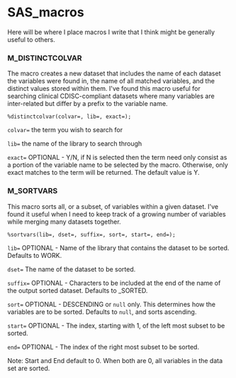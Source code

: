 # SAS_macros

Here will be where I place macros I write that I think might be generally useful to others.

### M_DISTINCTCOLVAR

The macro creates a new dataset that includes the name of each dataset the variables were found in, the name of all matched variables, and the distinct values stored within them. I've found this macro useful for searching clinical CDISC-compliant datasets where many variables are inter-related but differ by a prefix to the variable name.

```
%distinctcolvar(colvar=, lib=, exact=);
```
`colvar=` the term you wish to search for

`lib=` the name of the library to search through

`exact=` OPTIONAL - Y/N, if N is selected then the term need only consist as a portion of the variable name to be selected by the macro.  Otherwise, only exact matches to the term will be returned.  The default value is Y.


### M_SORTVARS

This macro sorts all, or a subset, of variables within a given dataset. I've found it useful when I need to keep track of a growing number of variables while merging many datasets together.

```
%sortvars(lib=, dset=, suffix=, sort=, start=, end=);
```

`lib=` OPTIONAL - Name of the library that contains the dataset to be sorted.  Defaults to WORK.

`dset=` The name of the dataset to be sorted.

`suffix=` OPTIONAL - Characters to be included at the end of the name of the output sorted dataset.  Defaults to _SORTED.

`sort=` OPTIONAL - DESCENDING or `null` only.  This determines how the variables are to be sorted.  Defaults to `null`, and sorts ascending.

`start=` OPTIONAL - The index, starting with 1, of the left most subset to be sorted.

`end=` OPTIONAL - The index of the right most subset to be sorted.

Note: Start and End default to 0.  When both are 0, all variables in the data set are sorted.
